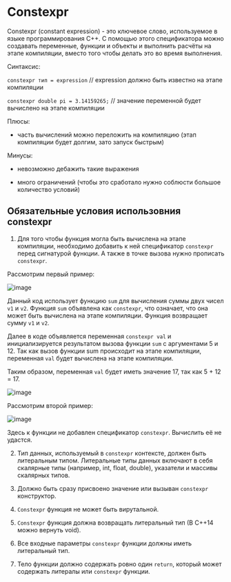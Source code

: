 # Constexpr

Constexpr (constant expression) - это ключевое слово, используемое в языке программирования C++. С помощью этого спецификатора можно создавать переменные, функции и объекты и выполнить расчёты на этапе компиляции, вместо того чтобы делать это во время выполнения.

Синтаксис: 


`constexpr тип = expression` // expression должно быть известно на этапе компиляции


`constexpr double pi = 3.14159265;` // значение переменной будет вычислено на этапе компиляции

Плюсы:

- часть вычислений можно переложить на компиляцию (этап компиляции будет долгим, зато запуск быстрым)

Минусы:

- невозможно дебажить такие выражения
  
- много ограничений (чтобы это сработало нужно соблюсти большое количество условий)

## Обязательные условия использовния constexpr

1. Для того чтобы функция могла быть вычислена на этапе компиляции, необходимо добавить к ней спецификатор `constexpr` перед сигнатурой функции.
А также в точке вызова нужно прописать `constexpr`.

Рассмотрим первый пример:

![image](https://github.com/netology-code/cppl-homeworks/assets/147130852/c81f2ddd-fdd2-42d6-af3c-7fa83b8c7ef8)


Данный код использует функцию `sum` для вычисления суммы двух чисел `v1` и `v2`. Функция `sum` объявлена как `constexpr`, что означает, что она может быть вычислена на этапе компиляции. Функция возвращает сумму `v1` и `v2`.

Далее в коде объявляется переменная `constexpr val` и инициализируется результатом вызова функции `sum` с аргументами 5 и 12. Так как вызов функции sum происходит на этапе компиляции, переменная `val` будет вычислена на этапе компиляции.

Таким образом, переменная `val` будет иметь значение 17, так как 5 + 12 = 17.

![image](https://github.com/netology-code/cppl-homeworks/assets/147130852/3be3d2d9-9a42-4191-991c-f85b17cddef7)


Рассмотрим второй пример:

![image](https://github.com/netology-code/cppl-homeworks/assets/147130852/55a1006a-106f-40bb-a1b9-b9124e01101c)


Здесь к функции не добавлен спецификатор `constexpr`. Вычислить её не удастся.


2. Тип данных, используемый в `constexpr` контексте, должен быть литеральным типом. Литеральные типы данных включают в себя скалярные типы (например, int, float, double), указатели и массивы скалярных типов.
  
3. Должно быть сразу присвоено значение или вызыван `constexpr` конструктор.
  
4. `Constexpr` функция не может быть вирутальной.
   
5. `Constexpr` функция должна возвращать литеральный тип (В С++14 можно вернуть void).

   
6. Все входные параметры `constexpr` функции должны иметь литеральный тип.

   
7. Тело функции должно содержать ровно один `return`, который может содержать литералы или `constexpr` функции.


